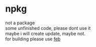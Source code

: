 # npkg
not a package  
some unfinished code, please dont use it  
maybe i will create update, maybe not.  
for building please use [feb](https://github.com/predefine/feb) 
